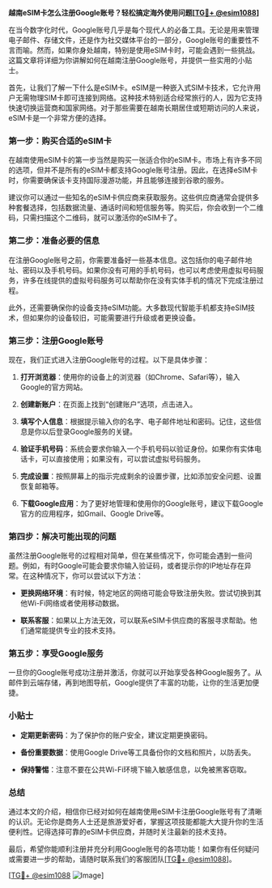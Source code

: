 **越南eSIM卡怎么注册Google账号？轻松搞定海外使用问题[[TG💪+ @esim1088](https://t.me/s/esim1088)]**

在当今数字化时代，Google账号几乎是每个现代人的必备工具。无论是用来管理电子邮件、存储文件，还是作为社交媒体平台的一部分，Google账号的重要性不言而喻。然而，如果你身处越南，特别是使用eSIM卡时，可能会遇到一些挑战。这篇文章将详细为你讲解如何在越南注册Google账号，并提供一些实用的小贴士。

首先，让我们了解一下什么是eSIM卡。eSIM是一种嵌入式SIM卡技术，它允许用户无需物理SIM卡即可连接到网络。这种技术特别适合经常旅行的人，因为它支持快速切换运营商和国家网络。对于那些需要在越南长期居住或短期访问的人来说，eSIM卡是一个非常方便的选择。

### **第一步：购买合适的eSIM卡**

在越南使用eSIM卡的第一步当然是购买一张适合你的eSIM卡。市场上有许多不同的选项，但并不是所有的eSIM卡都支持Google账号注册。因此，在选择eSIM卡时，你需要确保该卡支持国际漫游功能，并且能够连接到谷歌的服务。

建议你可以通过一些知名的eSIM卡供应商来获取服务。这些供应商通常会提供多种套餐选择，包括数据流量、通话时间和短信服务等。购买后，你会收到一个二维码，只需扫描这个二维码，就可以激活你的eSIM卡了。

### **第二步：准备必要的信息**

在注册Google账号之前，你需要准备好一些基本信息。这包括你的电子邮件地址、密码以及手机号码。如果你没有可用的手机号码，也可以考虑使用虚拟号码服务，许多在线提供的虚拟号码服务可以帮助你在没有实体手机的情况下完成注册过程。

此外，还需要确保你的设备支持eSIM功能。大多数现代智能手机都支持eSIM技术，但如果你的设备较旧，可能需要进行升级或者更换设备。

### **第三步：注册Google账号**

现在，我们正式进入注册Google账号的过程。以下是具体步骤：

1. **打开浏览器**：使用你的设备上的浏览器（如Chrome、Safari等），输入Google的官方网站。
   
2. **创建新账户**：在页面上找到“创建账户”选项，点击进入。

3. **填写个人信息**：根据提示输入你的名字、电子邮件地址和密码。记住，这些信息是你以后登录Google服务的关键。

4. **验证手机号码**：系统会要求你输入一个手机号码以验证身份。如果你有实体电话卡，可以直接使用；如果没有，可以尝试虚拟号码服务。

5. **完成设置**：按照屏幕上的指示完成剩余的设置步骤，比如添加安全问题、设置恢复邮箱等。

6. **下载Google应用**：为了更好地管理和使用你的Google账号，建议下载Google官方的应用程序，如Gmail、Google Drive等。

### **第四步：解决可能出现的问题**

虽然注册Google账号的过程相对简单，但在某些情况下，你可能会遇到一些问题。例如，有时Google可能会要求你输入验证码，或者提示你的IP地址存在异常。在这种情况下，你可以尝试以下方法：

- **更换网络环境**：有时候，特定地区的网络可能会导致注册失败。尝试切换到其他Wi-Fi网络或者使用移动数据。
  
- **联系客服**：如果以上方法无效，可以联系eSIM卡供应商的客服寻求帮助。他们通常能提供专业的技术支持。

### **第五步：享受Google服务**

一旦你的Google账号成功注册并激活，你就可以开始享受各种Google服务了。从邮件到云端存储，再到地图导航，Google提供了丰富的功能，让你的生活更加便捷。

### **小贴士**

- **定期更新密码**：为了保护你的账户安全，建议定期更换密码。
  
- **备份重要数据**：使用Google Drive等工具备份你的文档和照片，以防丢失。

- **保持警惕**：注意不要在公共Wi-Fi环境下输入敏感信息，以免被黑客窃取。

### **总结**

通过本文的介绍，相信你已经对如何在越南使用eSIM卡注册Google账号有了清晰的认识。无论你是商务人士还是旅游爱好者，掌握这项技能都能大大提升你的生活便利性。记得选择可靠的eSIM卡供应商，并随时关注最新的技术支持。

最后，希望你能顺利注册并充分利用Google账号的各项功能！如果你有任何疑问或需要进一步的帮助，请随时联系我们的客服团队[[TG💪+ @esim1088](https://t.me/s/esim1088)]。

[[TG💪+ @esim1088](https://t.me/s/esim1088) ![Image](https://i.postimg.cc/4NQfJmqS/Snipaste-2025-05-13-00-14-12.png)]